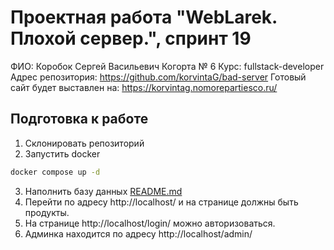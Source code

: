 # Проектная работа "WebLarek. Плохой сервер.", спринт 19
ФИО: Коробок Сергей Васильевич
Когорта № 6
Курс: fullstack-developer
Адрес репозитория: https://github.com/korvintaG/bad-server
Готовый сайт будет выставлен на: https://korvintag.nomorepartiesco.ru/

## Подготовка к работе
1. Склонировать репозиторий
2. Запустить docker
```bash
docker compose up -d
```
3. Наполнить базу данных
[README.md](.dump%2FREADME.md)
4. Перейти по адресу http://localhost/ и на странице должны быть продукты.
5. На странице http://localhost/login/ можно авторизоваться.
6. Админка находится по адресу http://localhost/admin/

